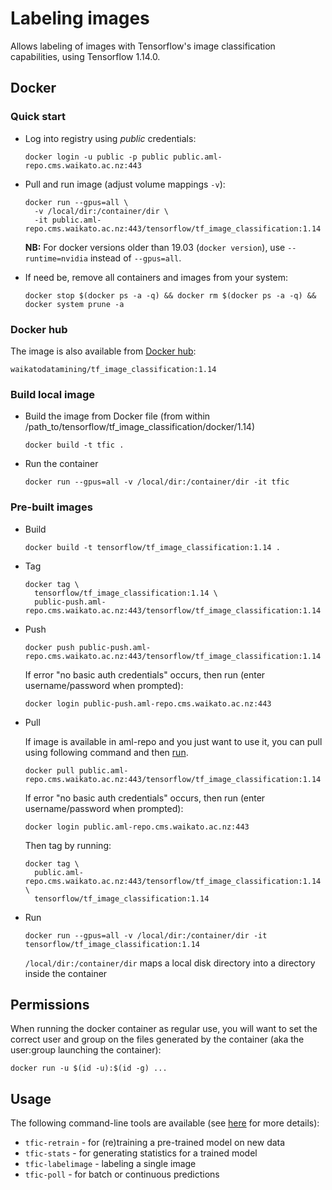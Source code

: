 # Labeling images

Allows labeling of images with Tensorflow's image classification capabilities, using Tensorflow 1.14.0.

## Docker

### Quick start

* Log into registry using *public* credentials:

  ```commandline
  docker login -u public -p public public.aml-repo.cms.waikato.ac.nz:443 
  ```

* Pull and run image (adjust volume mappings `-v`):

  ```commandline
  docker run --gpus=all \
    -v /local/dir:/container/dir \
    -it public.aml-repo.cms.waikato.ac.nz:443/tensorflow/tf_image_classification:1.14
  ```

  **NB:** For docker versions older than 19.03 (`docker version`), use `--runtime=nvidia` instead of `--gpus=all`.

* If need be, remove all containers and images from your system:

  ```commandline
  docker stop $(docker ps -a -q) && docker rm $(docker ps -a -q) && docker system prune -a
  ```

### Docker hub

The image is also available from [Docker hub](https://hub.docker.com/u/waikatodatamining):

```
waikatodatamining/tf_image_classification:1.14
```


### Build local image

* Build the image from Docker file (from within /path_to/tensorflow/tf_image_classification/docker/1.14)

  ```commandline
  docker build -t tfic .
  ```

* Run the container

  ```commandline
  docker run --gpus=all -v /local/dir:/container/dir -it tfic
  ```

### Pre-built images

* Build

  ```commandline
  docker build -t tensorflow/tf_image_classification:1.14 .
  ```
  
* Tag

  ```commandline
  docker tag \
    tensorflow/tf_image_classification:1.14 \
    public-push.aml-repo.cms.waikato.ac.nz:443/tensorflow/tf_image_classification:1.14
  ```
  
* Push

  ```commandline
  docker push public-push.aml-repo.cms.waikato.ac.nz:443/tensorflow/tf_image_classification:1.14
  ```
  If error "no basic auth credentials" occurs, then run (enter username/password when prompted):
  
  ```commandline
  docker login public-push.aml-repo.cms.waikato.ac.nz:443
  ```
  
* Pull

  If image is available in aml-repo and you just want to use it, you can pull using following command and then [run](#run).

  ```commandline
  docker pull public.aml-repo.cms.waikato.ac.nz:443/tensorflow/tf_image_classification:1.14
  ```
  If error "no basic auth credentials" occurs, then run (enter username/password when prompted):
  
  ```commandline
  docker login public.aml-repo.cms.waikato.ac.nz:443
  ```
  Then tag by running:
  
  ```commandline
  docker tag \
    public.aml-repo.cms.waikato.ac.nz:443/tensorflow/tf_image_classification:1.14 \
    tensorflow/tf_image_classification:1.14
  ```

* <a name="run">Run</a>

  ```commandline
  docker run --gpus=all -v /local/dir:/container/dir -it tensorflow/tf_image_classification:1.14
  ```
  `/local/dir:/container/dir` maps a local disk directory into a directory inside the container


## Permissions

When running the docker container as regular use, you will want to set the correct
user and group on the files generated by the container (aka the user:group launching
the container):

```commandline
docker run -u $(id -u):$(id -g) ...
```


## Usage

The following command-line tools are available (see [here](../../README.md) for more details):

* `tfic-retrain` - for (re)training a pre-trained model on new data
* `tfic-stats` - for generating statistics for a trained model
* `tfic-labelimage` - labeling a single image
* `tfic-poll` - for batch or continuous predictions
  